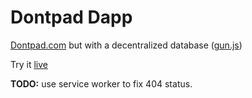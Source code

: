# Dontpad Dapp

[Dontpad.com](http://dontpad.com) but with a decentralized database ([gun.js](https://gun.eco/))

Try it [live](https://ziap.github.io/dontoad-dapp)

**TODO:** use service worker to fix 404 status.
